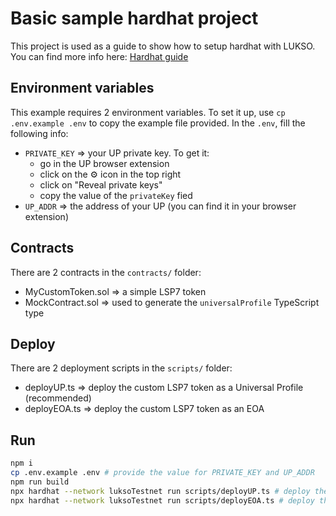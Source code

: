# Basic sample hardhat project

This project is used as a guide to show how to setup hardhat with LUKSO. You can find more info here: [Hardhat guide](https://docs.lukso.tech/guides/hardhat-walkthrough/hardhat-base-setup)

## Environment variables

This example requires 2 environment variables. To set it up, use `cp .env.example .env` to copy the example file provided. In the `.env`, fill the following info:

- `PRIVATE_KEY` => your UP private key. To get it:
  - go in the UP browser extension
  - click on the ⚙️ icon in the top right
  - click on "Reveal private keys"
  - copy the value of the `privateKey` fied
- `UP_ADDR` => the address of your UP (you can find it in your browser extension)

## Contracts

There are 2 contracts in the `contracts/` folder:

- MyCustomToken.sol => a simple LSP7 token
- MockContract.sol => used to generate the `universalProfile` TypeScript type

## Deploy

There are 2 deployment scripts in the `scripts/` folder:

- deployUP.ts => deploy the custom LSP7 token as a Universal Profile (recommended)
- deployEOA.ts => deploy the custom LSP7 token as an EOA

## Run

```bash
npm i
cp .env.example .env # provide the value for PRIVATE_KEY and UP_ADDR
npm run build
npx hardhat --network luksoTestnet run scripts/deployUP.ts # deploy the customToken contract as a UP (recommended)
npx hardhat --network luksoTestnet run scripts/deployEOA.ts # deploy the customToken contract as an EOA
```
